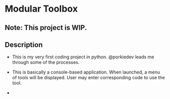 # Modular Toolbox
## Note: This project is WIP.
## Description
- This is my very first coding project in python. @porkiedev leads me through some of the processes.

- This is basically a console-based application. When launched, a menu of tools will be displayed. User may enter corresponding code to use the tool.

- 
